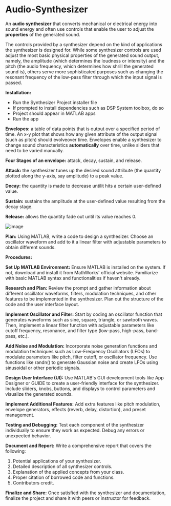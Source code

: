 # Audio-Synthesizer
An **audio synthesizer** that converts mechanical or electrical energy into sound energy and often use controls that enable the user to adjust the **properties** of the generated sound. 

The controls provided by a synthesizer depend on the kind of applications the synthesizer is designed for. While some synthesizer controls are used adjust the most basic physical properties of the generated sound output, namely, the amplitude (which determines the loudness or intensity) and the pitch (the audio frequency, which determines how shrill the generated sound is), others serve more sophisticated purposes such as changing the resonant frequency of the low-pass filter through which the input signal is passed. 

**Installation:**

- Run the Synthesizer Project installer file
- If prompted to install dependencies such as DSP System toolbox, do so
- Project should appear in MATLAB apps
- Run the app

**Envelopes:** a table of data points that is output over a specified period of time.
An x-y plot that shows how any given attribute of the output signal (such as pitch) should evolveover time. 
Envelopes enable a synthesizer to change sound characteristics **automatically** over time, unlike sliders that need to be varied manually.

**Four Stages of an envelope:** attack, decay, sustain, and release.

**Attack:** the synthesizer tunes up the desired sound attribute (the quantity plotted along the y-axis, say amplitude) to a peak value.

**Decay:** the quantity is made to decrease untilit hits a certain user-defined value.

**Sustain:** sustains the amplitude at the user-defined value resulting from the decay stage.

**Release:** allows the quantity fade out until its value reaches 0.

![image](https://github.com/Unforgiven6/Audio-Synthesizer/assets/80782918/1cc244e9-f6f5-4a32-8e28-fe724a4f97ec)

**Plan:** Using MATLAB, write a code to design a synthesizer. Choose an oscillator waveform and add to it a linear filter with adjustable parameters to obtain different sounds.

**Procedures:**

**Set Up MATLAB Environment:**
Ensure MATLAB is installed on the system. If not, download and install it from MathWorks' official website. Familiarize with basic MATLAB syntax and functionalities if haven't already.

**Research and Plan:**
Review the prompt and gather information about different oscillator waveforms, filters, modulation techniques, and other features to be implemented in the synthesizer. Plan out the structure of the code and the user interface layout.

**Implement Oscillator and Filter:**
Start by coding an oscillator function that generates waveforms such as sine, square, triangle, or sawtooth waves. Then, implement a linear filter function with adjustable parameters like cutoff frequency, resonance, and filter type (low-pass, high-pass, band-pass, etc.).

**Add Noise and Modulation:**
Incorporate noise generation functions and modulation techniques such as Low-Frequency Oscillators (LFOs) to modulate parameters like pitch, filter cutoff, or oscillator frequency. Use functions like randn() to generate Gaussian noise and create LFOs using sinusoidal or other periodic signals.

**Design User Interface (UI):**
Use MATLAB's GUI development tools like App Designer or GUIDE to create a user-friendly interface for the synthesizer. Include sliders, knobs, buttons, and displays to control parameters and visualize the generated sounds.

**Implement Additional Features:**
Add extra features like pitch modulation, envelope generators, effects (reverb, delay, distortion), and preset management.

**Testing and Debugging:**
Test each component of the synthesizer individually to ensure they work as expected. Debug any errors or unexpected behavior.

**Document and Report:**
Write a comprehensive report that covers the following:

1. Potential applications of your synthesizer.
2. Detailed description of all synthesizer controls.
3. Explanation of the applied concepts from your class.
4. Proper citation of borrowed code and functions.
5. Contributors credit.

**Finalize and Share:**
Once satisfied with the synthesizer and documentation, finalize the project and share it with peers or instructor for feedback.

